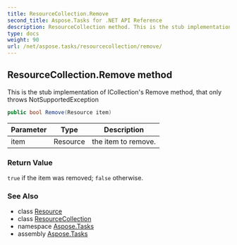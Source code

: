 ```yaml
---
title: ResourceCollection.Remove
second_title: Aspose.Tasks for .NET API Reference
description: ResourceCollection method. This is the stub implementation of ICollections Remove method that only throws NotSupportedException
type: docs
weight: 90
url: /net/aspose.tasks/resourcecollection/remove/
---
```

## ResourceCollection.Remove method

This is the stub implementation of ICollection's Remove method, that only throws NotSupportedException

```csharp
public bool Remove(Resource item)
```

| Parameter | Type | Description |
| --- | --- | --- |
| item | Resource | the item to remove. |

### Return Value

`true` if the item was removed; `false` otherwise.

### See Also

* class [Resource](../../resource/)
* class [ResourceCollection](../)
* namespace [Aspose.Tasks](../../resourcecollection/)
* assembly [Aspose.Tasks](../../../)


